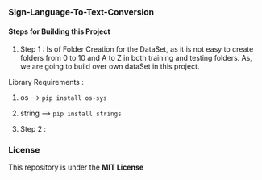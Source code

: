 ### Sign-Language-To-Text-Conversion

#### Steps for Building this Project       

1. Step 1 : Is of Folder Creation for the DataSet, as it is not easy to create folders from 0 to 10 and A to Z in both training and testing folders. As, we are going to build over own dataSet in this project.        

Library Requirements :      
1. os --> `pip install os-sys`      
2. string --> `pip install strings`     

2. Step 2 : 



### License
This repository is under the **MIT License**